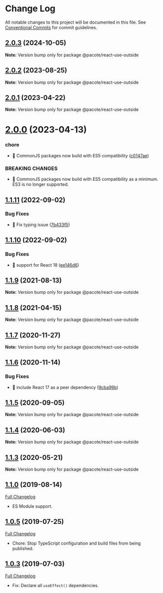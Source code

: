 # Change Log

All notable changes to this project will be documented in this file.
See [Conventional Commits](https://conventionalcommits.org) for commit guidelines.

## [2.0.3](https://github.com/PacoteJS/pacote/compare/@pacote/react-use-outside@2.0.2...@pacote/react-use-outside@2.0.3) (2024-10-05)

**Note:** Version bump only for package @pacote/react-use-outside

## [2.0.2](https://github.com/PacoteJS/pacote/compare/@pacote/react-use-outside@2.0.1...@pacote/react-use-outside@2.0.2) (2023-08-25)

**Note:** Version bump only for package @pacote/react-use-outside

## [2.0.1](https://github.com/PacoteJS/pacote/compare/@pacote/react-use-outside@2.0.0...@pacote/react-use-outside@2.0.1) (2023-04-22)

**Note:** Version bump only for package @pacote/react-use-outside

# [2.0.0](https://github.com/PacoteJS/pacote/compare/@pacote/react-use-outside@1.1.11...@pacote/react-use-outside@2.0.0) (2023-04-13)

### chore

- 🤖 CommonJS packages now build with ES5 compatibility ([c0147ae](https://github.com/PacoteJS/pacote/commit/c0147aeffb81322ea59174a3961b10cfb3bf81e5))

### BREAKING CHANGES

- 🧨 CommonJS packages now build with ES5 compatibility as a minimum. ES3 is
  no longer supported.

## [1.1.11](https://github.com/PacoteJS/pacote/compare/@pacote/react-use-outside@1.1.10...@pacote/react-use-outside@1.1.11) (2022-09-02)

### Bug Fixes

- 🐛 Fix typing issue ([7b433f5](https://github.com/PacoteJS/pacote/commit/7b433f5a50bc9462f13db945e7a458af76eeadd2))

## [1.1.10](https://github.com/PacoteJS/pacote/compare/@pacote/react-use-outside@1.1.9...@pacote/react-use-outside@1.1.10) (2022-09-02)

### Bug Fixes

- 🐛 support for React 18 ([ee146d6](https://github.com/PacoteJS/pacote/commit/ee146d6aa8b63ee68f91b027fd21015f43299686))

## [1.1.9](https://github.com/PacoteJS/pacote/compare/@pacote/react-use-outside@1.1.8...@pacote/react-use-outside@1.1.9) (2021-08-13)

**Note:** Version bump only for package @pacote/react-use-outside

## [1.1.8](https://github.com/PacoteJS/pacote/compare/@pacote/react-use-outside@1.1.7...@pacote/react-use-outside@1.1.8) (2021-04-15)

**Note:** Version bump only for package @pacote/react-use-outside

## [1.1.7](https://github.com/PacoteJS/pacote/compare/@pacote/react-use-outside@1.1.6...@pacote/react-use-outside@1.1.7) (2020-11-27)

**Note:** Version bump only for package @pacote/react-use-outside

## [1.1.6](https://github.com/PacoteJS/pacote/compare/@pacote/react-use-outside@1.1.5...@pacote/react-use-outside@1.1.6) (2020-11-14)

### Bug Fixes

- 🐛 include React 17 as a peer dependency ([9cba99b](https://github.com/PacoteJS/pacote/commit/9cba99b2f0f8391be87c685791ee9d22ef7120e9))

## [1.1.5](https://github.com/PacoteJS/pacote/compare/@pacote/react-use-outside@1.1.4...@pacote/react-use-outside@1.1.5) (2020-09-05)

**Note:** Version bump only for package @pacote/react-use-outside

## [1.1.4](https://github.com/PacoteJS/pacote/compare/@pacote/react-use-outside@1.1.3...@pacote/react-use-outside@1.1.4) (2020-06-03)

**Note:** Version bump only for package @pacote/react-use-outside

## [1.1.3](https://github.com/PacoteJS/pacote/compare/@pacote/react-use-outside@1.1.2...@pacote/react-use-outside@1.1.3) (2020-05-21)

**Note:** Version bump only for package @pacote/react-use-outside

## [1.1.0](https://github.com/PacoteJS/pacote/tree/@pacote/react-use-outside/1.1.0) (2019-08-14)

[Full Changelog](https://github.com/PacoteJS/pacote/compare/@pacote/react-use-outside@1.0.5...@pacote/react-use-outside@1.1.0)

- ES Module support.

## [1.0.5](https://github.com/PacoteJS/pacote/tree/@pacote/react-use-outside@1.0.5) (2019-07-25)

[Full Changelog](https://github.com/PacoteJS/pacote/compare/@pacote/react-use-outside@1.0.4...@pacote/react-use-outside@1.0.5)

- Chore: Stop TypeScript configuration and build files from being published.

## [1.0.3](https://github.com/PacoteJS/pacote/tree/@pacote/react-use-outside@1.0.3) (2019-07-03)

[Full Changelog](https://github.com/PacoteJS/pacote/compare/@pacote/react-use-outside@1.0.2...@pacote/react-use-outside@1.0.3)

- Fix: Declare all `useEffect()` dependencies.
